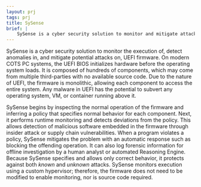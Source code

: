 ```yaml
---
layout: prj
tags: prj
title: SySense
brief: |
    SySense is a cyber security solution to monitor and mitigate attacks on UEFI firmware.
---
```



SySense is a cyber security solution to monitor the execution of, detect anomalies in, and mitigate potential attacks on, UEFI firmware. On modern COTS PC systems, the UEFI BIOS initializes hardware before the operating system loads. It is composed of hundreds of components, which may come from multiple third-parties with no available source code. Due to the nature of UEFI, the firmware is monolithic, allowing each component to access the entire system. Any malware in UEFI has the potential to subvert any operating system, VM, or container running above it.

SySense begins by inspecting the normal operation of the firmware and inferring a policy that specifies normal behavior for each component. Next, it performs runtime monitoring and detects deviations from the policy. This allows detection of malicious software embedded in the firmware through insider attack or supply chain vulnerabilities. When a program violates a policy, SySense mitigates the problem with an automatic response such as blocking the offending operation. It can also log forensic information for offline investigation by a human analyst or automated Reasoning Engine. Because SySense specifies and allows only correct behavior, it protects against both _known_ and _unknown_ attacks. SySense monitors execution using a custom hypervisor; therefore, the firmware does not need to be modified to enable monitoring, nor is source code required.

